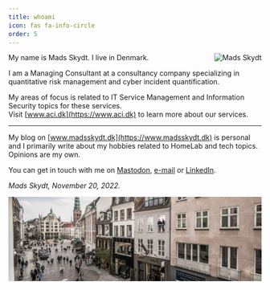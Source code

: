 ```yaml
---
title: whoami
icon: fas fa-info-circle
order: 5
---
```


<span style="float:right">![Mads Skydt](https://pbs.twimg.com/profile_images/1055129582586814467/rdCSAXqI_400x400.jpg)</span>

My name is Mads Skydt. I live in Denmark.  

I am a Managing Consultant at a consultancy company specializing in quantitative risk management and cyber incident quantification.  

My areas of focus is related to IT Service Management and Information Security topics for these services.  
Visit [www.aci.dk](https://www.aci.dk) to learn more about our services.   

***

My blog on [www.madsskydt.dk](https://www.madsskydt.dk) is personal and I primarily write about my hobbies related to HomeLab and tech topics. Opinions are my own.  

You can get in touch with me on [Mastodon](https://infosec.exchange/@mads), [e-mail](mailto:mrs@madsskydt.dk) or [LinkedIn](https://www.linkedin.com/in/madsskydt).

*Mads Skydt, November 20, 2022.*

![ACI offices in Copenhagen](/assets/aci1.jpg)